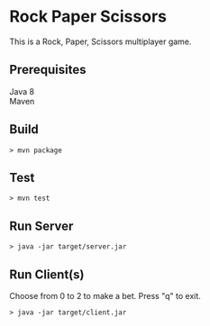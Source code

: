 # Rock Paper Scissors
This is a Rock, Paper, Scissors multiplayer game.

## Prerequisites
Java 8
<br/>
Maven

## Build
```
> mvn package
```
## Test
```
> mvn test
```
## Run Server
```
> java -jar target/server.jar
```
## Run Client(s)
Choose from 0 to 2 to make a bet. Press "q" to exit.
```
> java -jar target/client.jar
```

